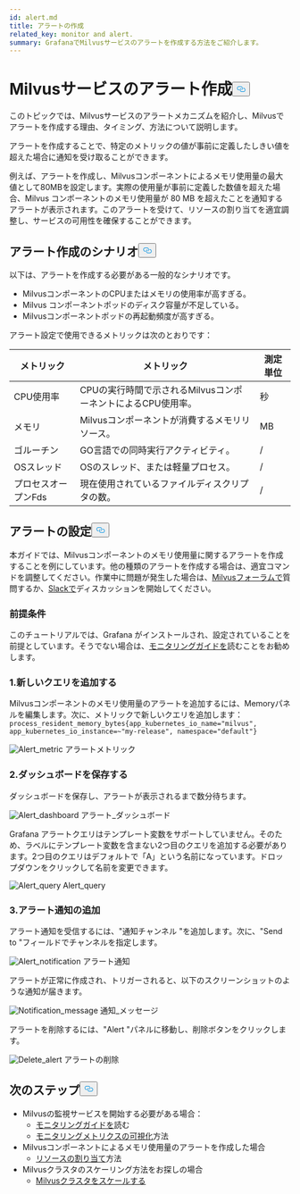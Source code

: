```yaml
---
id: alert.md
title: アラートの作成
related_key: monitor and alert.
summary: GrafanaでMilvusサービスのアラートを作成する方法をご紹介します。
---
```

<h1 id="Create-an-Alert-for-Milvus-Services" class="common-anchor-header">Milvusサービスのアラート作成<button data-href="#Create-an-Alert-for-Milvus-Services" class="anchor-icon" translate="no">
      <svg translate="no"
        aria-hidden="true"
        focusable="false"
        height="20"
        version="1.1"
        viewBox="0 0 16 16"
        width="16"
      >
        <path
          fill="#0092E4"
          fill-rule="evenodd"
          d="M4 9h1v1H4c-1.5 0-3-1.69-3-3.5S2.55 3 4 3h4c1.45 0 3 1.69 3 3.5 0 1.41-.91 2.72-2 3.25V8.59c.58-.45 1-1.27 1-2.09C10 5.22 8.98 4 8 4H4c-.98 0-2 1.22-2 2.5S3 9 4 9zm9-3h-1v1h1c1 0 2 1.22 2 2.5S13.98 12 13 12H9c-.98 0-2-1.22-2-2.5 0-.83.42-1.64 1-2.09V6.25c-1.09.53-2 1.84-2 3.25C6 11.31 7.55 13 9 13h4c1.45 0 3-1.69 3-3.5S14.5 6 13 6z"
        ></path>
      </svg>
    </button></h1><p>このトピックでは、Milvusサービスのアラートメカニズムを紹介し、Milvusでアラートを作成する理由、タイミング、方法について説明します。</p>
<p>アラートを作成することで、特定のメトリックの値が事前に定義したしきい値を超えた場合に通知を受け取ることができます。</p>
<p>例えば、アラートを作成し、Milvusコンポーネントによるメモリ使用量の最大値として80MBを設定します。実際の使用量が事前に定義した数値を超えた場合、Milvus コンポーネントのメモリ使用量が 80 MB を超えたことを通知するアラートが表示されます。このアラートを受けて、リソースの割り当てを適宜調整し、サービスの可用性を確保することができます。</p>
<h2 id="Scenarios-for-creating-alerts" class="common-anchor-header">アラート作成のシナリオ<button data-href="#Scenarios-for-creating-alerts" class="anchor-icon" translate="no">
      <svg translate="no"
        aria-hidden="true"
        focusable="false"
        height="20"
        version="1.1"
        viewBox="0 0 16 16"
        width="16"
      >
        <path
          fill="#0092E4"
          fill-rule="evenodd"
          d="M4 9h1v1H4c-1.5 0-3-1.69-3-3.5S2.55 3 4 3h4c1.45 0 3 1.69 3 3.5 0 1.41-.91 2.72-2 3.25V8.59c.58-.45 1-1.27 1-2.09C10 5.22 8.98 4 8 4H4c-.98 0-2 1.22-2 2.5S3 9 4 9zm9-3h-1v1h1c1 0 2 1.22 2 2.5S13.98 12 13 12H9c-.98 0-2-1.22-2-2.5 0-.83.42-1.64 1-2.09V6.25c-1.09.53-2 1.84-2 3.25C6 11.31 7.55 13 9 13h4c1.45 0 3-1.69 3-3.5S14.5 6 13 6z"
        ></path>
      </svg>
    </button></h2><p>以下は、アラートを作成する必要がある一般的なシナリオです。</p>
<ul>
<li>MilvusコンポーネントのCPUまたはメモリの使用率が高すぎる。</li>
<li>Milvus コンポーネントポッドのディスク容量が不足している。</li>
<li>Milvusコンポーネントポッドの再起動頻度が高すぎる。</li>
</ul>
<p>アラート設定で使用できるメトリックは次のとおりです：</p>
<table>
<thead>
<tr><th>メトリック</th><th>メトリック</th><th>測定単位</th></tr>
</thead>
<tbody>
<tr><td>CPU使用率</td><td>CPUの実行時間で示されるMilvusコンポーネントによるCPU使用率。</td><td>秒</td></tr>
<tr><td>メモリ</td><td>Milvusコンポーネントが消費するメモリリソース。</td><td>MB</td></tr>
<tr><td>ゴルーチン</td><td>GO言語での同時実行アクティビティ。</td><td>/</td></tr>
<tr><td>OSスレッド</td><td>OSのスレッド、または軽量プロセス。</td><td>/</td></tr>
<tr><td>プロセスオープンFds</td><td>現在使用されているファイルディスクリプタの数。</td><td>/</td></tr>
</tbody>
</table>
<h2 id="Set-up-alerts" class="common-anchor-header">アラートの設定<button data-href="#Set-up-alerts" class="anchor-icon" translate="no">
      <svg translate="no"
        aria-hidden="true"
        focusable="false"
        height="20"
        version="1.1"
        viewBox="0 0 16 16"
        width="16"
      >
        <path
          fill="#0092E4"
          fill-rule="evenodd"
          d="M4 9h1v1H4c-1.5 0-3-1.69-3-3.5S2.55 3 4 3h4c1.45 0 3 1.69 3 3.5 0 1.41-.91 2.72-2 3.25V8.59c.58-.45 1-1.27 1-2.09C10 5.22 8.98 4 8 4H4c-.98 0-2 1.22-2 2.5S3 9 4 9zm9-3h-1v1h1c1 0 2 1.22 2 2.5S13.98 12 13 12H9c-.98 0-2-1.22-2-2.5 0-.83.42-1.64 1-2.09V6.25c-1.09.53-2 1.84-2 3.25C6 11.31 7.55 13 9 13h4c1.45 0 3-1.69 3-3.5S14.5 6 13 6z"
        ></path>
      </svg>
    </button></h2><p>本ガイドでは、Milvusコンポーネントのメモリ使用量に関するアラートを作成することを例にしています。他の種類のアラートを作成する場合は、適宜コマンドを調整してください。作業中に問題が発生した場合は、<a href="https://discuss.milvus.io/">Milvusフォーラムで</a>質問するか、<a href="https://join.slack.com/t/milvusio/shared_invite/zt-e0u4qu3k-bI2GDNys3ZqX1YCJ9OM~GQ">Slackで</a>ディスカッションを開始してください。</p>
<h3 id="Prerequisites" class="common-anchor-header">前提条件</h3><p>このチュートリアルでは、Grafana がインストールされ、設定されていることを前提としています。そうでない場合は、<a href="/docs/ja/monitor.md">モニタリングガイドを</a>読むことをお勧めします。</p>
<h3 id="1-Add-a-new-query" class="common-anchor-header">1.新しいクエリを追加する</h3><p>Milvusコンポーネントのメモリ使用量のアラートを追加するには、Memoryパネルを編集します。次に、メトリックで新しいクエリを追加します：<code translate="no">process_resident_memory_bytes{app_kubernetes_io_name=&quot;milvus&quot;, app_kubernetes_io_instance=~&quot;my-release&quot;, namespace=&quot;default&quot;}</code></p>
<p>
  
   <span class="img-wrapper"> <img translate="no" src="/docs/v2.4.x/assets/alert_metric.png" alt="Alert_metric" class="doc-image" id="alert_metric" />
   </span> <span class="img-wrapper"> <span>アラートメトリック</span> </span></p>
<h3 id="2-Save-the-dashboard" class="common-anchor-header">2.ダッシュボードを保存する</h3><p>ダッシュボードを保存し、アラートが表示されるまで数分待ちます。</p>
<p>
  
   <span class="img-wrapper"> <img translate="no" src="/docs/v2.4.x/assets/alert_dashboard.png" alt="Alert_dashboard" class="doc-image" id="alert_dashboard" />
   </span> <span class="img-wrapper"> <span>アラート_ダッシュボード</span> </span></p>
<p>Grafana アラートクエリはテンプレート変数をサポートしていません。そのため、ラベルにテンプレート変数を含まない2つ目のクエリを追加する必要があります。2つ目のクエリはデフォルトで「A」という名前になっています。ドロップダウンをクリックして名前を変更できます。</p>
<p>
  
   <span class="img-wrapper"> <img translate="no" src="/docs/v2.4.x/assets/alert_query.png" alt="Alert_query" class="doc-image" id="alert_query" />
   </span> <span class="img-wrapper"> <span>Alert_query</span> </span></p>
<h3 id="3-Add-alert-notifications" class="common-anchor-header">3.アラート通知の追加</h3><p>アラート通知を受信するには、&quot;通知チャンネル &quot;を追加します。次に、&quot;Send to &quot;フィールドでチャンネルを指定します。</p>
<p>
  
   <span class="img-wrapper"> <img translate="no" src="/docs/v2.4.x/assets/alert_notification.png" alt="Alert_notification" class="doc-image" id="alert_notification" />
   </span> <span class="img-wrapper"> <span>アラート通知</span> </span></p>
<p>アラートが正常に作成され、トリガーされると、以下のスクリーンショットのような通知が届きます。</p>
<p>
  
   <span class="img-wrapper"> <img translate="no" src="/docs/v2.4.x/assets/notification_message.png" alt="Notification_message" class="doc-image" id="notification_message" />
   </span> <span class="img-wrapper"> <span>通知_メッセージ</span> </span></p>
<p>アラートを削除するには、"Alert "パネルに移動し、削除ボタンをクリックします。</p>
<p>
  
   <span class="img-wrapper"> <img translate="no" src="/docs/v2.4.x/assets/delete_alert.png" alt="Delete_alert" class="doc-image" id="delete_alert" />
   </span> <span class="img-wrapper"> <span>アラートの削除</span> </span></p>
<h2 id="Whats-next" class="common-anchor-header">次のステップ<button data-href="#Whats-next" class="anchor-icon" translate="no">
      <svg translate="no"
        aria-hidden="true"
        focusable="false"
        height="20"
        version="1.1"
        viewBox="0 0 16 16"
        width="16"
      >
        <path
          fill="#0092E4"
          fill-rule="evenodd"
          d="M4 9h1v1H4c-1.5 0-3-1.69-3-3.5S2.55 3 4 3h4c1.45 0 3 1.69 3 3.5 0 1.41-.91 2.72-2 3.25V8.59c.58-.45 1-1.27 1-2.09C10 5.22 8.98 4 8 4H4c-.98 0-2 1.22-2 2.5S3 9 4 9zm9-3h-1v1h1c1 0 2 1.22 2 2.5S13.98 12 13 12H9c-.98 0-2-1.22-2-2.5 0-.83.42-1.64 1-2.09V6.25c-1.09.53-2 1.84-2 3.25C6 11.31 7.55 13 9 13h4c1.45 0 3-1.69 3-3.5S14.5 6 13 6z"
        ></path>
      </svg>
    </button></h2><ul>
<li>Milvusの監視サービスを開始する必要がある場合：<ul>
<li><a href="/docs/ja/monitor.md">モニタリングガイドを</a>読む</li>
<li><a href="/docs/ja/visualize.md">モニタリングメトリクスの可視化</a>方法</li>
</ul></li>
<li>Milvusコンポーネントによるメモリ使用量のアラートを作成した場合<ul>
<li><a href="/docs/ja/allocate.md#standalone">リソースの割り当て</a>方法</li>
</ul></li>
<li>Milvusクラスタのスケーリング方法をお探しの場合<ul>
<li><a href="/docs/ja/scaleout.md">Milvusクラスタをスケールする</a></li>
</ul></li>
</ul>
